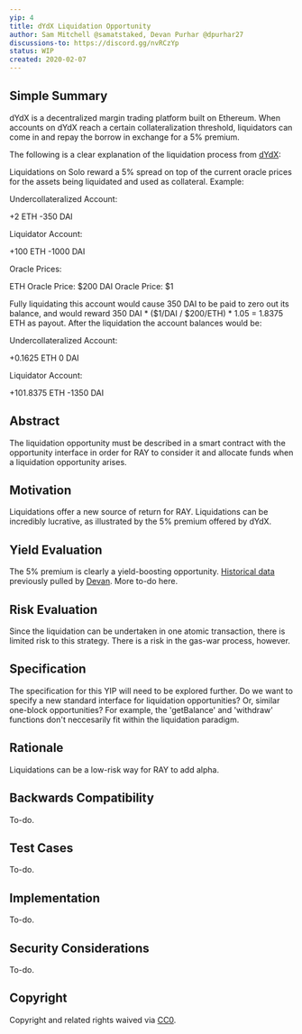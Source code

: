 ```yaml
---
yip: 4
title: dYdX Liquidation Opportunity
author: Sam Mitchell @samatstaked, Devan Purhar @dpurhar27
discussions-to: https://discord.gg/nvRCzYp
status: WIP
created: 2020-02-07
---
```


## Simple Summary
<!--"If you can't explain it simply, you don't understand it well enough." Provide a simplified and layman-accessible explanation of the YIP.-->
dYdX is a decentralized margin trading platform built on Ethereum. When accounts on dYdX reach a certain collateralization threshold, liquidators can come in and repay the borrow in exchange for a 5% premium. 

The following is a clear explanation of the liquidation process from [dYdX](https://github.com/dydxprotocol/liquidator):

Liquidations on Solo reward a 5% spread on top of the current oracle prices for the assets being liquidated and used as collateral. Example:

Undercollateralized Account:

+2 ETH
-350 DAI

Liquidator Account:

+100 ETH
-1000 DAI

Oracle Prices:

ETH Oracle Price: $200
DAI Oracle Price: $1

Fully liquidating this account would cause 350 DAI to be paid to zero out its balance, and would reward 350 DAI * ($1/DAI / $200/ETH) * 1.05 = 1.8375 ETH as payout. After the liquidation the account balances would be:

Undercollateralized Account:

+0.1625 ETH
0 DAI

Liquidator Account:

+101.8375 ETH
-1350 DAI

## Abstract
<!--A short (~200 word) description of the technical issue being addressed.-->
The liquidation opportunity must be described in a smart contract with the opportunity interface in order for RAY to consider it and allocate funds when a liquidation opportunity arises. 

## Motivation
<!--The motivation is critical for YIPs that want to change the RAY protocol. It should clearly explain why the existing protocol specification is inadequate to address the problem that the YIP solves. YIP submissions without sufficient motivation may be rejected outright.-->
Liquidations offer a new source of return for RAY. Liquidations can be incredibly lucrative, as illustrated by the 5% premium offered by dYdX.

## Yield Evaluation
<!--The potential added value for extra yield generation. Historical data should be provided. The process used to evaluate the yield potential should be detailed here.-->
The 5% premium is clearly a yield-boosting opportunity. [Historical data](https://docs.google.com/spreadsheets/d/1B13YheapGlqJ4ij1030kdQ2MfA4iy9d41PoLP1Q_OQU/edit?usp=sharing) previously pulled by [Devan](@dpurhar27). More to-do here.

## Risk Evaluation
<!--The potential or attached risk that should be considered for this proposal. Historical data should be provided. The process used to evaluate the risks should be detailed here.-->
Since the liquidation can be undertaken in one atomic transaction, there is limited risk to this strategy. There is a risk in the gas-war process, however.  

## Specification
<!--The technical specification should describe the syntax and semantics of any new feature.-->
The specification for this YIP will need to be explored further. Do we want to specify a new standard interface for liquidation opportunities? Or, similar one-block opportunities? For example, the 'getBalance' and 'withdraw' functions don't neccesarily fit within the liquidation paradigm. 

## Rationale
<!--The rationale fleshes out the specification by describing what motivated the design and why particular design decisions were made. It should describe alternate designs that were considered and related work, e.g. how the feature is supported in other languages. The rationale may also provide evidence of consensus within the community, and should discuss important objections or concerns raised during discussion.-->
Liquidations can be a low-risk way for RAY to add alpha.

## Backwards Compatibility
<!--All YIPs that introduce backwards incompatibilities must include a section describing these incompatibilities and their severity. The YIP must explain how the author proposes to deal with these incompatibilities. YIP submissions without a sufficient backwards compatibility treatise may be rejected outright.-->
To-do.

## Test Cases
<!--Test cases for an implementation are mandatory for YIPs that are affecting consensus changes. Other YIPs can choose to include links to test cases if applicable.-->
To-do.

## Implementation
<!--The implementations must be completed before any YIP is given status "Final", but it need not be completed before the YIP is accepted. While there is merit to the approach of reaching consensus on the specification and rationale before writing code, the principle of "rough consensus and running code" is still useful when it comes to resolving many discussions of API details.-->
To-do.

## Security Considerations
<!--All YIPs must contain a section that discusses the security implications/considerations relevant to the proposed change. Include information that might be important for security discussions, surfaces risks and can be used throughout the life cycle of the proposal. E.g. include security-relevant design decisions, concerns, important discussions, implementation-specific guidance and pitfalls, an outline of threats and risks and how they are being addressed. YIP submissions missing the "Security Considerations" section will be rejected. An YIP cannot proceed to status "Final" without a Security Considerations discussion deemed sufficient by the reviewers.-->
To-do.

## Copyright
Copyright and related rights waived via [CC0](https://creativecommons.org/publicdomain/zero/1.0/).
